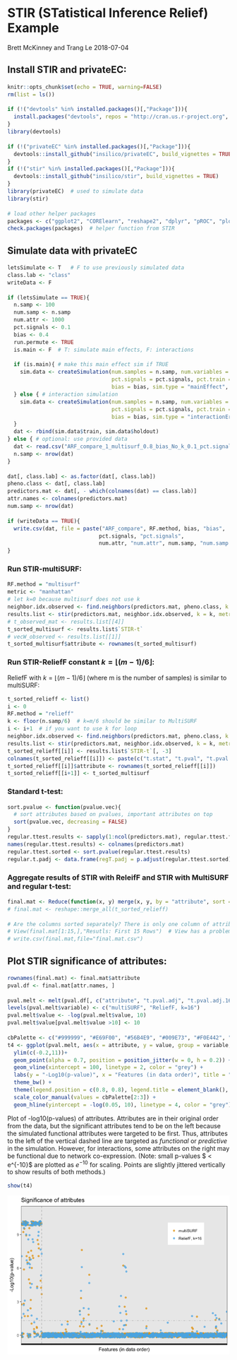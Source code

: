 STIR (STatistical Inference Relief) Example
================
Brett McKinney and Trang Le
2018-07-04

Install STIR and privateEC:
---------------------------

``` r
knitr::opts_chunk$set(echo = TRUE, warning=FALSE)
rm(list = ls())

if (!("devtools" %in% installed.packages()[,"Package"])){
  install.packages("devtools", repos = "http://cran.us.r-project.org", dependencies = TRUE)
}
library(devtools)

if (!("privateEC" %in% installed.packages()[,"Package"])){
  devtools::install_github("insilico/privateEC", build_vignettes = TRUE)
}
if (!("stir" %in% installed.packages()[,"Package"])){
  devtools::install_github("insilico/stir", build_vignettes = TRUE)
}
library(privateEC)  # used to simulate data
library(stir)

# load other helper packages
packages <- c("ggplot2", "CORElearn", "reshape2", "dplyr", "pROC", "plotROC")
check.packages(packages)  # helper function from STIR
```

Simulate data with privateEC
----------------------------

``` r
letsSimulate <- T   # F to use previously simulated data
class.lab <- "class"
writeData <- F

if (letsSimulate == TRUE){
  n.samp <- 100
  num.samp <- n.samp
  num.attr <- 1000
  pct.signals <- 0.1
  bias <- 0.4
  run.permute <- TRUE
  is.main <- F  # T: simulate main effects, F: interactions

  if (is.main){ # make this main effect sim if TRUE
    sim.data <- createSimulation(num.samples = n.samp, num.variables = num.attr,
                                 pct.signals = pct.signals, pct.train = 1/2, pct.holdout = 1/2, 
                                 bias = bias, sim.type = "mainEffect", verbose = FALSE)
  } else { # interaction simulation
    sim.data <- createSimulation(num.samples = n.samp, num.variables = num.attr,
                                 pct.signals = pct.signals, pct.train = 1/2, pct.holdout = 1/2,
                                 bias = bias, sim.type = "interactionErdos", verbose = FALSE)
  }
  dat <- rbind(sim.data$train, sim.data$holdout)
} else { # optional: use provided data
  dat <- read.csv("ARF_compare_1_multisurf_0.8_bias_No_k_0.1_pct.signals_1000_num.attr_100_num.samp.csv")
  n.samp <- nrow(dat)
}

dat[, class.lab] <- as.factor(dat[, class.lab]) 
pheno.class <- dat[, class.lab]
predictors.mat <- dat[, - which(colnames(dat) == class.lab)]
attr.names <- colnames(predictors.mat)
num.samp <- nrow(dat)

if (writeData == TRUE){
  write.csv(dat, file = paste("ARF_compare", RF.method, bias, "bias", 
                             pct.signals, "pct.signals",
                             num.attr, "num.attr", num.samp, "num.samp.csv", sep = "_"))
}
```

### Run STIR-multiSURF:

``` r
RF.method = "multisurf"
metric <- "manhattan"
# let k=0 because multisurf does not use k
neighbor.idx.observed <- find.neighbors(predictors.mat, pheno.class, k = 0, method = RF.method)
results.list <- stir(predictors.mat, neighbor.idx.observed, k = k, metric = metric, method = RF.method)
# t_observed_mat <- results.list[[4]]
t_sorted_multisurf <- results.list$`STIR-t`
# vecW_observed <- results.list[[1]]
t_sorted_multisurf$attribute <- rownames(t_sorted_multisurf)
```

### Run STIR-ReliefF constant *k* = ⌊(*m* − 1)/6⌋:

ReliefF with *k* = ⌊(*m* − 1)/6⌋ (where m is the number of samples) is similar to multiSURF:

``` r
t_sorted_relieff <- list()
i <- 0
RF.method = "relieff"
k <- floor(n.samp/6)  # k=m/6 should be similar to MultiSURF
i <- i+1  # if you want to use k for loop
neighbor.idx.observed <- find.neighbors(predictors.mat, pheno.class, k = k, method = RF.method)
results.list <- stir(predictors.mat, neighbor.idx.observed, k = k, metric = metric, method = RF.method)
t_sorted_relieff[[i]] <- results.list$`STIR-t`[, -3]
colnames(t_sorted_relieff[[i]]) <- paste(c("t.stat", "t.pval", "t.pval.adj"), k, sep=".")
t_sorted_relieff[[i]]$attribute <- rownames(t_sorted_relieff[[i]])
t_sorted_relieff[[i+1]] <- t_sorted_multisurf
```

### Standard t-test:

``` r
sort.pvalue <- function(pvalue.vec){
  # sort attributes based on pvalues, important attributes on top
  sort(pvalue.vec, decreasing = FALSE)
}
regular.ttest.results <- sapply(1:ncol(predictors.mat), regular.ttest.fn, dat = dat)
names(regular.ttest.results) <- colnames(predictors.mat)
regular.ttest.sorted <- sort.pvalue(regular.ttest.results)
regular.t.padj <- data.frame(regT.padj = p.adjust(regular.ttest.sorted))
```

### Aggregate results of STIR with ReleifF and STIR with MultiSURF and regular t-test:

``` r
final.mat <- Reduce(function(x, y) merge(x, y, by = "attribute", sort = F), t_sorted_relieff)
# final.mat <- reshape::merge_all(t_sorted_relieff)

# Are the columns sorted separately? There is only one column of attribute names 
# View(final.mat[1:15,],"Resutls: First 15 Rows")  # View has a problem with Rmarkdown
# write.csv(final.mat,file="final.mat.csv")
```

Plot STIR significance of attributes:
-------------------------------------

``` r
rownames(final.mat) <- final.mat$attribute
pval.df <- final.mat[attr.names, ]

pval.melt <- melt(pval.df[, c("attribute", "t.pval.adj", "t.pval.adj.16")], id.vars = 1)
levels(pval.melt$variable) <- c("multiSURF", "ReliefF, k=16")
pval.melt$value <- -log(pval.melt$value, 10)
pval.melt$value[pval.melt$value >10] <- 10

cbPalette <- c("#999999", "#E69F00", "#56B4E9", "#009E73", "#F0E442", "#0072B2", "#D55E00", "#CC79A7")
t4 <- ggplot(pval.melt, aes(x = attribute, y = value, group = variable, color = variable)) + 
  ylim(c(-0.2,11))+
  geom_point(alpha = 0.7, position = position_jitter(w = 0, h = 0.2)) + 
  geom_vline(xintercept = 100, linetype = 2, color = "grey") + 
  labs(y = "-Log10(p-value)", x = "Features (in data order)", title = "Significance of attributes") + 
  theme_bw() +
  theme(legend.position = c(0.8, 0.8), legend.title = element_blank(), axis.text.x=element_blank()) + 
  scale_color_manual(values = cbPalette[2:3]) +
  geom_hline(yintercept = -log(0.05, 10), linetype = 4, color = "grey") 
```

Plot of -log10(p-values) of attributes. Attributes are in their original order from the data, but the significant attributes tend to be on the left because the simulated functional attributes were targeted to be first. Thus, attributes to the left of the vertical dashed line are targeted as *functional* or *predictive* in the simulation. However, for interactions, some attributes on the right may be functional due to network co-expression. (Note: small p-values $ &lt; e^{-10}$ are plotted as *e*<sup>−10</sup> for scaling. Points are slightly jittered vertically to show results of both methods.)

``` r
show(t4)
```

![](STIRexample_files/figure-markdown_github/unnamed-chunk-7-1.png)
